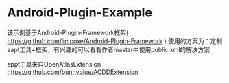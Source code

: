 # Android-Plugin-Example

该示例基于Android-Plugin-Framework框架( https://github.com/limpoxe/Android-Plugin-Framework ) 使用的方案为：定制aapt工具+框架，有兴趣的可以看看作者master中使用public.xml的解决方案

appt工具来自OpenAtlasExtension https://github.com/bunnyblue/ACDDExtension
